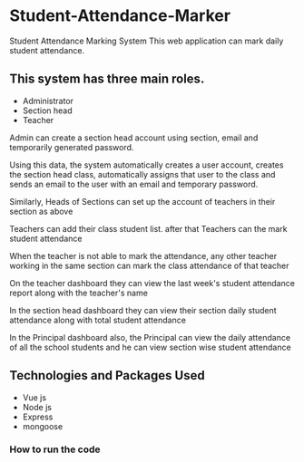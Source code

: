 
# Student-Attendance-Marker


Student Attendance Marking System This web application can mark daily student attendance.
## This system has three main roles.
- Administrator 
- Section head 
- Teacher

Admin can create a section head account using section, email and temporarily generated password.

Using this data, the system automatically creates a user account, creates the section head class, automatically assigns that user to the class and sends an email to the user with an email and temporary password.

Similarly, Heads of Sections can set up the account of teachers in their section as above

Teachers can add their class student list.
after that Teachers can the mark student attendance

When the teacher is not able to mark the attendance, any other teacher working in the same section  can mark the class attendance of that teacher

On the teacher dashboard they can view the last week's student attendance report along with the teacher's name

In the section head dashboard they can view their section daily student attendance along with total student attendance

In the Principal dashboard also, the Principal can view the daily attendance of all the school students and he can view section wise student attendance

## Technologies and Packages Used

- Vue js 
- Node js
- Express
- mongoose

### How to run the code
